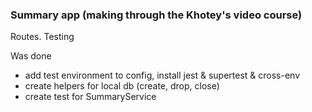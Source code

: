 ### Summary app (making through the Khotey's video course)

Routes. Testing

Was done

* add test environment to config, install jest & supertest & cross-env
* create helpers for local db (create, drop, close)
* create test for SummaryService
